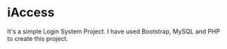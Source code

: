 # iAccess
It's a simple Login System Project. I have used Bootstrap, MySQL and PHP to create this project.
